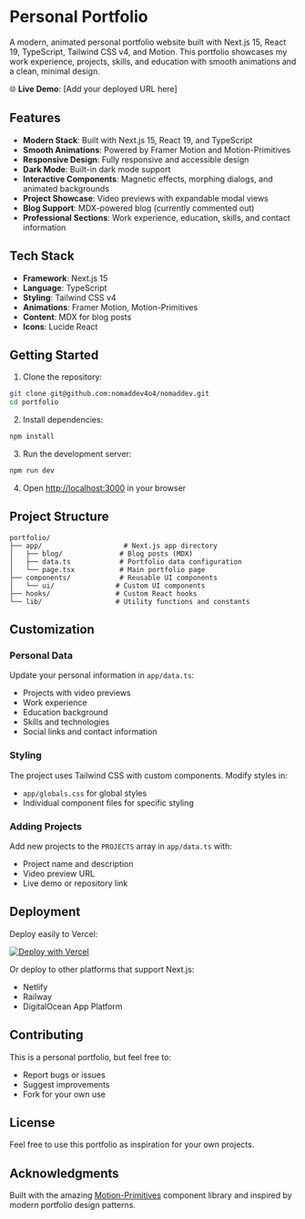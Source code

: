 # Personal Portfolio

A modern, animated personal portfolio website built with Next.js 15, React 19, TypeScript, Tailwind CSS v4, and Motion. This portfolio showcases my work experience, projects, skills, and education with smooth animations and a clean, minimal design.

🌐 **Live Demo**: [Add your deployed URL here]

## Features

- **Modern Stack**: Built with Next.js 15, React 19, and TypeScript
- **Smooth Animations**: Powered by Framer Motion and Motion-Primitives
- **Responsive Design**: Fully responsive and accessible design
- **Dark Mode**: Built-in dark mode support
- **Interactive Components**: Magnetic effects, morphing dialogs, and animated backgrounds
- **Project Showcase**: Video previews with expandable modal views
- **Blog Support**: MDX-powered blog (currently commented out)
- **Professional Sections**: Work experience, education, skills, and contact information

## Tech Stack

- **Framework**: Next.js 15
- **Language**: TypeScript
- **Styling**: Tailwind CSS v4
- **Animations**: Framer Motion, Motion-Primitives
- **Content**: MDX for blog posts
- **Icons**: Lucide React

## Getting Started

1. Clone the repository:

```bash
git clone git@github.com:nomaddev4o4/nomaddev.git
cd portfolio
```

2. Install dependencies:

```bash
npm install
```

3. Run the development server:

```bash
npm run dev
```

4. Open [http://localhost:3000](http://localhost:3000) in your browser

## Project Structure

```
portfolio/
├── app/                    # Next.js app directory
│   ├── blog/              # Blog posts (MDX)
│   ├── data.ts            # Portfolio data configuration
│   └── page.tsx           # Main portfolio page
├── components/            # Reusable UI components
│   └── ui/               # Custom UI components
├── hooks/                # Custom React hooks
└── lib/                  # Utility functions and constants
```

## Customization

### Personal Data

Update your personal information in `app/data.ts`:

- Projects with video previews
- Work experience
- Education background
- Skills and technologies
- Social links and contact information

### Styling

The project uses Tailwind CSS with custom components. Modify styles in:

- `app/globals.css` for global styles
- Individual component files for specific styling

### Adding Projects

Add new projects to the `PROJECTS` array in `app/data.ts` with:

- Project name and description
- Video preview URL
- Live demo or repository link

## Deployment

Deploy easily to Vercel:

[![Deploy with Vercel](https://vercel.com/button)](https://vercel.com/new/clone?repository-url=https%3A%2F%2Fgithub.com%2Fnomaddev4o4%2Fnomaddev)

Or deploy to other platforms that support Next.js:

- Netlify
- Railway
- DigitalOcean App Platform

## Contributing

This is a personal portfolio, but feel free to:

- Report bugs or issues
- Suggest improvements
- Fork for your own use

## License

Feel free to use this portfolio as inspiration for your own projects.

## Acknowledgments

Built with the amazing [Motion-Primitives](https://motion-primitives.com) component library and inspired by modern portfolio design patterns.
